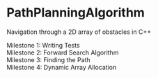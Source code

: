 # PathPlanningAlgorithm
Navigation through a 2D array of obstacles in C++ 


Milestone 1: Writing Tests  
Milestone 2:  Forward Search Algorithm  
Milestone 3:  Finding  the  Path   
Milestone  4:  Dynamic  Array  Allocation   
